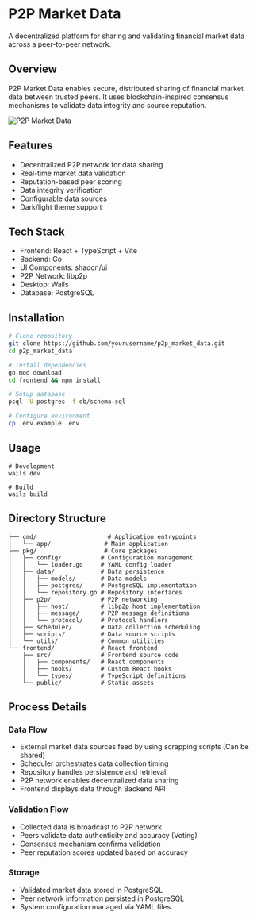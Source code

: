# P2P Market Data

A decentralized platform for sharing and validating financial market data across a peer-to-peer network.

## Overview

P2P Market Data enables secure, distributed sharing of financial market data between trusted peers. It uses blockchain-inspired consensus mechanisms to validate data integrity and source reputation.

![P2P Market Data](https://github.com/danielsobrado/p2p_market_data/blob/main/images/P2P_MD_Screenshot.png)

## Features

- Decentralized P2P network for data sharing
- Real-time market data validation
- Reputation-based peer scoring
- Data integrity verification
- Configurable data sources
- Dark/light theme support

## Tech Stack

- Frontend: React + TypeScript + Vite
- Backend: Go
- UI Components: shadcn/ui
- P2P Network: libp2p
- Desktop: Wails
- Database: PostgreSQL

## Installation

```bash
# Clone repository
git clone https://github.com/yourusername/p2p_market_data.git
cd p2p_market_data

# Install dependencies
go mod download
cd frontend && npm install

# Setup database
psql -U postgres -f db/schema.sql

# Configure environment
cp .env.example .env
```

## Usage

```
# Development
wails dev

# Build
wails build
```

## Directory Structure

```plaintext
├── cmd/                    # Application entrypoints
│   └── app/               # Main application
├── pkg/                   # Core packages
│   ├── config/           # Configuration management 
│   │   └── loader.go     # YAML config loader
│   ├── data/             # Data persistence
│   │   ├── models/       # Data models
│   │   ├── postgres/     # PostgreSQL implementation
│   │   └── repository.go # Repository interfaces
│   ├── p2p/              # P2P networking
│   │   ├── host/         # libp2p host implementation
│   │   ├── message/      # P2P message definitions
│   │   └── protocol/     # Protocol handlers
│   ├── scheduler/        # Data collection scheduling
│   ├── scripts/          # Data source scripts
│   └── utils/            # Common utilities
└── frontend/             # React frontend
    ├── src/              # Frontend source code
    │   ├── components/   # React components
    │   ├── hooks/        # Custom React hooks
    │   └── types/        # TypeScript definitions
    └── public/           # Static assets
```

## Process Details

### Data Flow
- External market data sources feed by using scrapping scripts (Can be shared)
- Scheduler orchestrates data collection timing
- Repository handles persistence and retrieval
- P2P network enables decentralized data sharing
- Frontend displays data through Backend API

### Validation Flow
- Collected data is broadcast to P2P network
- Peers validate data authenticity and accuracy (Voting)
- Consensus mechanism confirms validation
- Peer reputation scores updated based on accuracy

### Storage
- Validated market data stored in PostgreSQL
- Peer network information persisted in PostgreSQL
- System configuration managed via YAML files
